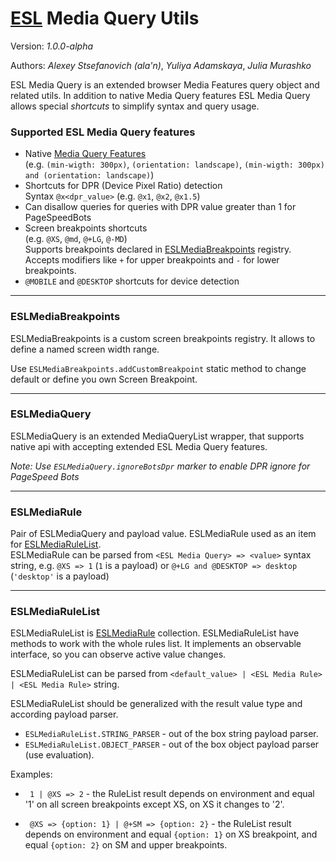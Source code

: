 # [ESL](../../../README.md) Media Query Utils

Version: *1.0.0-alpha*

Authors: *Alexey Stsefanovich (ala'n)*, *Yuliya Adamskaya*, *Julia Murashko*

ESL Media Query is an extended browser Media Features query object and related utils.
In addition to native Media Query features ESL Media Query allows special *shortcuts* to simplify syntax and query usage.

### Supported ESL Media Query features

- Native [Media Query Features](https://www.w3.org/TR/css3-mediaqueries/#media1)  
  (e.g. `(min-wigth: 300px)`, `(orientation: landscape)`, `(min-wigth: 300px) and (orientation: landscape)`)
- Shortcuts for DPR (Device Pixel Ratio) detection  
  Syntax `@x<dpr_value>` (e.g. `@x1`, `@x2`, `@x1.5`)
- Can disallow queries for queries with DPR value greater than 1 for PageSpeedBots
- Screen breakpoints shortcuts  
  (e.g. `@XS`, `@md`, `@+LG`, `@-MD`)  
  Supports breakpoints declared in [ESLMediaBreakpoints](#breakpoints) registry.   
  Accepts modifiers like `+` for upper breakpoints and `-` for lower breakpoints.
- `@MOBILE` and `@DESKTOP` shortcuts for device detection

---

### ESLMediaBreakpoints

ESLMediaBreakpoints is a custom screen breakpoints registry. 
It allows to define a named screen width range.

Use `ESLMediaBreakpoints.addCustomBreakpoint` static method to change default or define you own Screen Breakpoint.

---

### ESLMediaQuery 

ESLMediaQuery is an extended MediaQueryList wrapper, that supports native api with 
accepting extended ESL Media Query features.

*Note: Use `ESLMediaQuery.ignoreBotsDpr` marker to enable DPR ignore for PageSpeed Bots*

--- 

### ESLMediaRule

Pair of ESLMediaQuery and payload value. 
ESLMediaRule used as an item for [ESLMediaRuleList](#rule-list).  
ESLMediaRule can be parsed from `<ESL Media Query> => <value>` syntax string, 
e.g. `@XS => 1` (`1` is a payload) or `@+LG and @DESKTOP => desktop` (`'desktop'` is a payload)

--- 

### ESLMediaRuleList

ESLMediaRuleList is [ESLMediaRule](#rule) collection.
ESLMediaRuleList have methods to work with the whole rules list. 
It implements an observable interface, so you can observe active value changes.

ESLMediaRuleList can be parsed from `<default_value> | <ESL Media Rule> | <ESL Media Rule>` string.

ESLMediaRuleList should be generalized with the result value type and according payload parser.
- `ESLMediaRuleList.STRING_PARSER` - out of the box string payload parser.
- `ESLMediaRuleList.OBJECT_PARSER` - out of the box object payload parser (use evaluation).

Examples:
- ` 1 | @XS => 2` - the RuleList result depends on environment and equal '1' on all screen breakpoints except XS, 
  on XS it changes to '2'.  

- ` @XS => {option: 1} | @+SM => {option: 2}` - the RuleList result depends on environment and equal `{option: 1}` 
  on XS breakpoint, and equal `{option: 2}` on SM and upper breakpoints.
